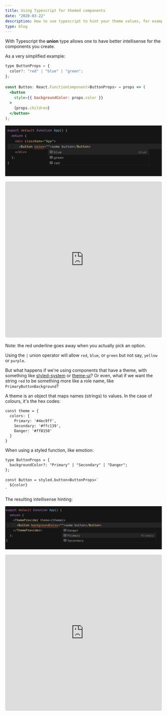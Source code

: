 ```yaml
---
title: Using Typescript for themed components
date: "2020-03-22"
description: How to use typescript to hint your theme values, for example colour or sizes
type: blog
---
```


With Typescript the **union** type allows one to have better intellisense for the components you create.

As a very simplified example:


```jsx
type ButtonProps = {
  color?: "red" | "blue" | "green";
};

const Button: React.FunctionComponent<ButtonProps> = props => (
  <button
    style={{ backgroundColor: props.color }}
  >
    {props.children}
  </button>
);
```

![See how hinting works](./hinting.png)

<iframe
     src="https://codesandbox.io/embed/hintingwithtype-r3rk2?fontsize=14&hidenavigation=1&theme=dark"
     style="width:100%; height:500px; border:0; border-radius: 4px; overflow:hidden;"
     title="hinting_with_type"
     allow="geolocation; microphone; camera; midi; vr; accelerometer; gyroscope; payment; ambient-light-sensor; encrypted-media; usb"
     sandbox="allow-modals allow-forms allow-popups allow-scripts allow-same-origin"
   ></iframe>
   
Note: the red underline goes away when you actually pick an option.

Using the `|` union operator will allow `red`, `blue`, or `green` but not say, `yellow` or `purple`.

But what happens if we're using components that have a theme, with something like [styled-system](https://styled-system.com/) or [theme-ui](https://theme-ui.com/)? Or even, what if we want the string `red` to be something more like a role name, like `PrimaryButtonBackground`?

A theme is an object that maps names (strings) to values. In the case of colours, it's the hex codes:

```
const theme = {
  colors: {
    Primary: '#4ec9ff',
    Secondary: '#ffc139',
    Danger: '#ff8150'
  }
}
```

When using a styled function, like emotion:

```
type ButtonProps = {
  backgroundColor?: "Primary" | "Secondary" | "Danger";
};

const Button = styled.button<ButtonProps>`
  ${color}
`
```

The resulting intellisense hinting:

![See the role hinting](role-colors.png)

<iframe
     src="https://codesandbox.io/embed/typehintingstyledsystem-4mxl8?fontsize=14&hidenavigation=1&theme=dark"
     style="width:100%; height:500px; border:0; border-radius: 4px; overflow:hidden;"
     title="type_hinting_styled_system"
     allow="geolocation; microphone; camera; midi; vr; accelerometer; gyroscope; payment; ambient-light-sensor; encrypted-media; usb"
     sandbox="allow-modals allow-forms allow-popups allow-scripts allow-same-origin"
   ></iframe>

